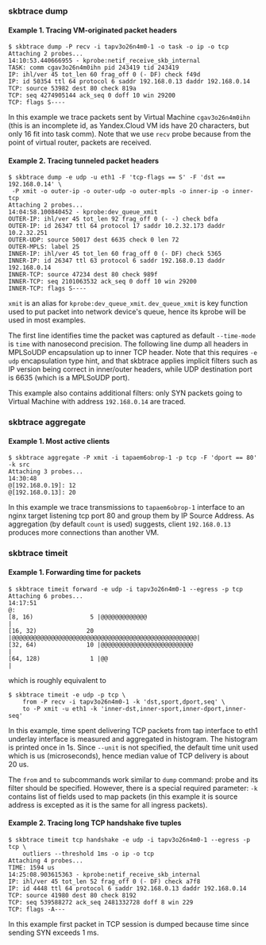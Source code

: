 ### skbtrace dump

#### Example 1. Tracing VM-originated packet headers

```
$ skbtrace dump -P recv -i tapv3o26n4m0-1 -o task -o ip -o tcp 
Attaching 2 probes...
14:10:53.440666955 - kprobe:netif_receive_skb_internal
TASK: comm cgav3o26n4m0ihn pid 243419 tid 243419
IP: ihl/ver 45 tot_len 60 frag_off 0 (- DF) check f49d
IP: id 50354 ttl 64 protocol 6 saddr 192.168.0.13 daddr 192.168.0.14
TCP: source 53982 dest 80 check 819a
TCP: seq 4274905144 ack_seq 0 doff 10 win 29200
TCP: flags S----
```

In this example we trace packets sent by Virtual Machine `cgav3o26n4m0ihn`
(this is an incomplete id, as Yandex.Cloud VM ids have 20 characters, but only
16 fit into task comm). Note that we use `recv` probe because from the point
of virtual router, packets are received. 

#### Example 2. Tracing tunneled packet headers

```
$ skbtrace dump -e udp -u eth1 -F 'tcp-flags == S' -F 'dst == 192.168.0.14' \
 -P xmit -o outer-ip -o outer-udp -o outer-mpls -o inner-ip -o inner-tcp    
Attaching 2 probes...
14:04:58.100840452 - kprobe:dev_queue_xmit
OUTER-IP: ihl/ver 45 tot_len 92 frag_off 0 (- -) check bdfa
OUTER-IP: id 26347 ttl 64 protocol 17 saddr 10.2.32.173 daddr 10.2.32.251
OUTER-UDP: source 50017 dest 6635 check 0 len 72
OUTER-MPLS: label 25
INNER-IP: ihl/ver 45 tot_len 60 frag_off 0 (- DF) check 5365
INNER-IP: id 26347 ttl 63 protocol 6 saddr 192.168.0.13 daddr 192.168.0.14
INNER-TCP: source 47234 dest 80 check 989f
INNER-TCP: seq 2101063532 ack_seq 0 doff 10 win 29200
INNER-TCP: flags S----
```

`xmit` is an alias for `kprobe:dev_queue_xmit`. `dev_queue_xmit` is key function 
used to put packet into network device's queue, hence  its kprobe will be used in 
most examples.

The first line identifies time the packet was captured as default `--time-mode` is
`time` with nanosecond precision. The following line dump all headers in MPLSoUDP
encapsulation up to inner TCP header. Note that this requires `-e udp` encapsulation
type hint, and that skbtrace applies implicit filters such as IP version being
correct in inner/outer headers, while UDP destination port is 6635 (which is a
MPLSoUDP port).

This example also contains additional filters: only SYN packets going to Virtual
Machine with address `192.168.0.14` are traced.

### skbtrace aggregate

#### Example 1. Most active clients

```
$ skbtrace aggregate -P xmit -i tapaem6obrop-1 -p tcp -F 'dport == 80' -k src
Attaching 3 probes...
14:30:48
@[192.168.0.19]: 12
@[192.168.0.13]: 20
```

In this example we trace transmissions to `tapaem6obrop-1` interface to an
nginx target listening tcp port 80 and group them by IP Source Address. As 
aggregation (by default `count` is used) suggests, client `192.168.0.13` 
produces more connections than another VM.

### skbtrace timeit

#### Example 1. Forwarding time for packets

```
$ skbtrace timeit forward -e udp -i tapv3o26n4m0-1 --egress -p tcp
Attaching 6 probes...
14:17:51
@:
[8, 16)                5 |@@@@@@@@@@@@@                                       |
[16, 32)              20 |@@@@@@@@@@@@@@@@@@@@@@@@@@@@@@@@@@@@@@@@@@@@@@@@@@@@|
[32, 64)              10 |@@@@@@@@@@@@@@@@@@@@@@@@@@                          |
[64, 128)              1 |@@                                                  |
```

which is roughly equivalent to
```
$ skbtrace timeit -e udp -p tcp \
    from -P recv -i tapv3o26n4m0-1 -k 'dst,sport,dport,seq' \
    to -P xmit -u eth1 -k 'inner-dst,inner-sport,inner-dport,inner-seq' 
```

In this example, time spent delivering TCP packets from tap interface to eth1 
underlay interface is measured and aggregated in histogram. The histogram is 
printed once in 1s. Since `--unit` is not specified, the default time unit used
which is us (microseconds), hence median value of TCP delivery is about 20 us.

The `from` and `to` subcommands work similar to `dump` command: probe and its 
filter should be specified. However, there is a special required parameter: 
`-k` contains list of fields used to map packets (in this example it is source
address is excepted as it is the same for all ingress packets).

#### Example 2. Tracing long TCP handshake five tuples

``` 
$ skbtrace timeit tcp handshake -e udp -i tapv3o26n4m0-1 --egress -p tcp \
    outliers --threshold 1ms -o ip -o tcp
Attaching 4 probes...
TIME: 1594 us
14:25:08.903615363 - kprobe:netif_receive_skb_internal
IP: ihl/ver 45 tot_len 52 frag_off 0 (- DF) check a7f8
IP: id 4448 ttl 64 protocol 6 saddr 192.168.0.13 daddr 192.168.0.14
TCP: source 41980 dest 80 check 8192
TCP: seq 539588272 ack_seq 2481332728 doff 8 win 229
TCP: flags -A---
```

In this example first packet in TCP session is dumped because time since 
sending SYN exceeds 1 ms.
